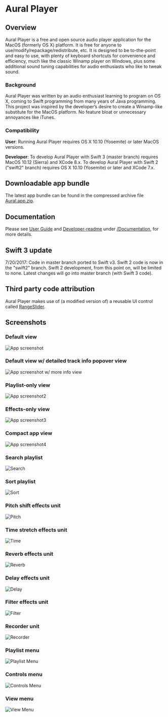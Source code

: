 # Aural Player

## Overview

Aural Player is a free and open source audio player application for the MacOS (formerly OS X) platform. It is free for anyone to use/modify/repackage/redistribute, etc. It is designed to be to-the-point and easy to use, with plenty of keyboard shortcuts for convenience and efficiency, much like the classic Winamp player on Windows, plus some additional sound tuning capabilities for audio enthusiasts who like to tweak sound.

### Background

Aural Player was written by an audio enthusiast learning to program on OS X, coming to Swift programming from many years of Java programming. This project was inspired by the developer’s desire to create a Winamp-like substitute for the MacOS platform. No feature bloat or unnecessary annoyances like iTunes.

### Compatibility

**User**: Running Aural Player requires OS X 10.10 (Yosemite) or later MacOS versions.

**Developer**: To develop Aural Player with Swift 3 (master branch) requires MacOS 10.12 (Sierra) and XCode 8.x. To develop Aural Player with Swift 2 ("swift2" branch) requires OS X 10.10 (Yosemite) or later and XCode 7.x.

## Downloadable app bundle

The latest app bundle can be found in the compressed archive file [Aural.app.zip](https://github.com/maculateConception/aural-player/blob/master/Aural.app.zip?raw=true).

## Documentation

Please see [User Guide](https://github.com/maculateConception/aural-player/blob/master/Documentation/UserGuide.rtfd/TXT.rtf?raw=true) and [Developer-readme](https://github.com/maculateConception/aural-player/blob/master/Documentation/Developer-readme.rtf?raw=true) under [/Documentation](/Documentation), for more details.

## Swift 3 update

7/20/2017: Code in master branch ported to Swift v3. Swift 2 code is now in the "swift2" branch. Swift 2 development, from this point on, will be limited to none. Latest changes will go into master branch (with Swift 3 code).

## Third party code attribution

Aural Player makes use of (a modified version of) a reusable UI control called [RangeSlider](https://github.com/matthewreagan/RangeSlider).

## Screenshots

### Default view

![App screenshot](/Documentation/UserGuide.rtfd/Aural.png?raw=true "App screenshot")

### Default view w/ detailed track info popover view

![App screenshot w/ more info view](/Documentation/UserGuide.rtfd/MoreInfo.png?raw=true "More Info")

### Playlist-only view

![App screenshot2](/Documentation/UserGuide.rtfd/Aural-playlistOnly.png?raw=true "App screenshot2")

### Effects-only view

![App screenshot3](/Documentation/UserGuide.rtfd/Aural-effectsOnly.png?raw=true "App screenshot3")

### Compact app view

![App screenshot4](/Documentation/UserGuide.rtfd/Aural-compact.png?raw=true "App screenshot4")

### Search playlist

![Search](/Documentation/UserGuide.rtfd/Aural-search.png?raw=true "Search")

### Sort playlist

![Sort](/Documentation/UserGuide.rtfd/Aural-sort.png?raw=true "Sort")

### Pitch shift effects unit

![Pitch](/Documentation/UserGuide.rtfd/Pitch.png?raw=true "Pitch Shift")

### Time stretch effects unit

![Time](/Documentation/UserGuide.rtfd/Time.png?raw=true "Time Stretch")

### Reverb effects unit

![Reverb](/Documentation/UserGuide.rtfd/Reverb.png?raw=true "Reverb")

### Delay effects unit

![Delay](/Documentation/UserGuide.rtfd/Delay.png?raw=true "Delay")

### Filter effects unit

![Filter](/Documentation/UserGuide.rtfd/Filter.png?raw=true "Filter")

### Recorder unit

![Recorder](/Documentation/UserGuide.rtfd/Recorder.png?raw=true "Recorder")

### Playlist menu

![Playlist Menu](/Documentation/UserGuide.rtfd/PlaylistMenu.png?raw=true "Playlist Menu")

### Controls menu

![Controls Menu](/Documentation/UserGuide.rtfd/ControlsMenu.png?raw=true "Controls Menu")

### View menu

![View Menu](/Documentation/UserGuide.rtfd/ViewMenu.png?raw=true "View Menu")
